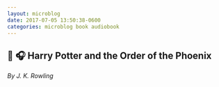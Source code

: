 ```yaml
---
layout: microblog
date: 2017-07-05 13:50:38-0600
categories: microblog book audiobook
---
```

## 📖 🎧 Harry Potter and the Order of the Phoenix
*By J. K. Rowling*